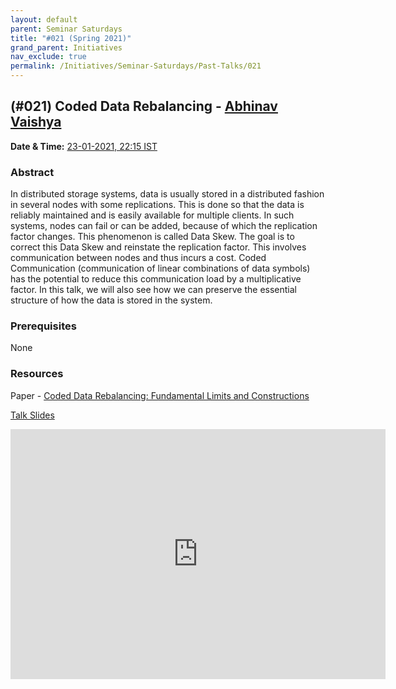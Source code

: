 ```yaml
---
layout: default
parent: Seminar Saturdays
title: "#021 (Spring 2021)"
grand_parent: Initiatives
nav_exclude: true
permalink: /Initiatives/Seminar-Saturdays/Past-Talks/021
---
```


(#021) **Coded Data Rebalancing** - [Abhinav Vaishya](https://in.linkedin.com/public-profile/in/abhinavvaishya)
---------------

**Date & Time:** [23-01-2021, 22:15 IST](https://www.google.com/calendar/event?eid=bG9idWRqYWVzMDJjMG5xaXBmdmF2aWR1OTJfMjAyMTAxMjNUMTY0NTAwWiB2bmw5c2RxN29vZmlwaWJobzEzMnIyZTAyNEBn&ctz=Asia/Kolkata)

### Abstract
In distributed storage systems, data is usually stored in a distributed fashion in several nodes with some replications. This is done so that the data is reliably maintained and is easily available for multiple clients. In such systems, nodes can fail or can be added, because of which the replication factor changes. This phenomenon is called Data Skew. The goal is to correct this Data Skew and reinstate the replication factor. This involves communication between nodes and thus incurs a cost. Coded Communication (communication of linear combinations of data symbols) has the potential to reduce this communication load by a multiplicative factor. In this talk, we will also see how we can preserve the essential structure of how the data is stored in the system.

### Prerequisites
None

### Resources
Paper - [Coded Data Rebalancing: Fundamental Limits and Constructions](https://arxiv.org/abs/2001.04939)

[Talk Slides](./slides_021.pdf)

<iframe width="600" height="400" src="https://www.youtube.com/embed/_sVVAsr1Lxg" frameborder="0" allow="accelerometer; autoplay; clipboard-write; encrypted-media; gyroscope; picture-in-picture" allowfullscreen></iframe>

